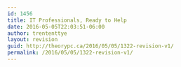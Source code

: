 ```yaml
---
id: 1456
title: IT Professionals, Ready to Help
date: 2016-05-05T22:03:51-06:00
author: trententtye
layout: revision
guid: http://theorypc.ca/2016/05/05/1322-revision-v1/
permalink: /2016/05/05/1322-revision-v1/
---
```

<!-- AddThis Advanced Settings generic via filter on the_content -->

<!-- AddThis Share Buttons generic via filter on the_content -->